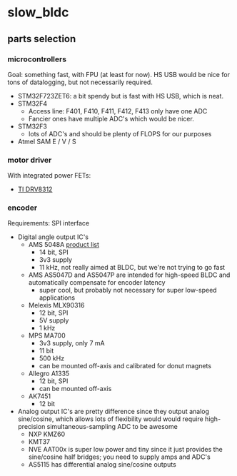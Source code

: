 # slow_bldc

## parts selection

### microcontrollers
Goal: something fast, with FPU (at least for now). HS USB would be nice for tons of datalogging, but not necessarily required.
  * STM32F723ZET6: a bit spendy but is fast with HS USB, which is neat.
  * STM32F4
    * Access line: F401, F410, F411, F412, F413 only have one ADC
    * Fancier ones have multiple ADC's which would be nicer.
  * STM32F3
    * lots of ADC's and should be plenty of FLOPS for our purposes
  * Atmel SAM E / V / S

### motor driver
With integrated power FETs:
  * [TI DRV8312](http://www.ti.com/product/DRV8312)

### encoder
Requirements: SPI interface
  * Digital angle output IC's
    * AMS 5048A [product list](http://ams.com/eng/Products/Magnetic-Position-Sensors/Angle-Position-On-Axis)
      * 14 bit, SPI
      * 3v3 supply
      * 11 kHz, not really aimed at BLDC, but we're not trying to go fast
    * AMS AS5047D and AS5047P are intended for high-speed BLDC and automatically compensate for encoder latency
      * super cool, but probably not necessary for super low-speed applications
    * Melexis MLX90316
      * 12 bit, SPI
      * 5V supply
      * 1 kHz
    * MPS MA700
      * 3v3 supply, only 7 mA
      * 11 bit
      * 500 kHz
      * can be mounted off-axis and calibrated for donut magnets
    * Allegro A1335
      * 12 bit, SPI
      * can be mounted off-axis
    * AK7451
      * 12 bit
  * Analog output IC's are pretty difference since they output analog sine/cosine, which allows lots of flexibility would would require high-precision simultaneous-sampling ADC to be awesome
    * NXP KMZ60
    * KMT37
    * NVE AAT00x is super low power and tiny since it just provides the sine/cosine half bridges; you need to supply amps and ADC's
    * AS5115 has differential analog sine/cosine outputs

